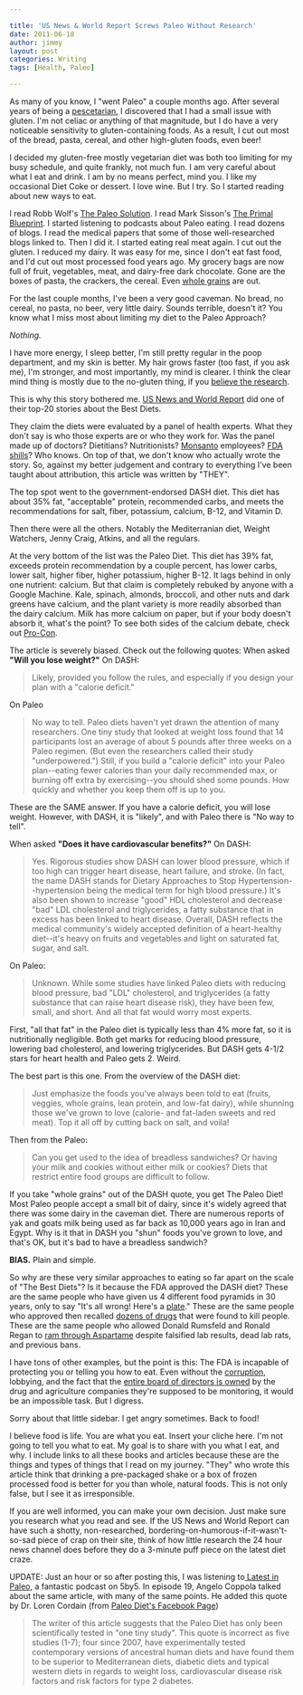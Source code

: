 ```yaml
---

title: 'US News & World Report Screws Paleo Without Research'
date: 2011-06-18
author: jimmy
layout: post
categories: Writing
tags: [Health, Paleo]

---
```

As many of you know, I "went Paleo" a couple months ago. After several years of being a [pescetarian][1], I discovered that I had a small issue with gluten. I'm not celiac or anything of that magnitude, but I do have a very noticeable sensitivity to gluten-containing foods. As a result, I cut out most of the bread, pasta, cereal, and other high-gluten foods, even beer! 

I decided my gluten-free mostly vegetarian diet was both too limiting for my busy schedule, and quite frankly, not much fun. I am very careful about what I eat and drink. I am by no means perfect, mind you. I like my occasional Diet Coke or dessert. I love wine. But I try. So I started reading about new ways to eat. 

I read Robb Wolf's [The Paleo Solution][2]. I read Mark Sisson's [The Primal Blueprint][3]. I started listening to podcasts about Paleo eating. I read dozens of blogs. I read the medical papers that some of those well-researched blogs linked to. Then I did it. I started eating real meat again. I cut out the gluten. I reduced my dairy. It was easy for me, since I don't eat fast food, and I'd cut out most processed food years ago. My grocery bags are now full of fruit, vegetables, meat, and dairy-free dark chocolate. Gone are the boxes of pasta, the crackers, the cereal. Even [whole grains][4] are out. 


For the last couple months, I've been a very good caveman. No bread, no cereal, no pasta, no beer, very little dairy. Sounds terrible, doesn't it? You know what I miss most about limiting my diet to the Paleo Approach? 

_Nothing._

I have more energy, I sleep better, I'm still pretty regular in the poop department, and my skin is better. My hair grows faster (too fast, if you ask me), I'm stronger, and most importantly, my mind is clearer. I think the clear mind thing is mostly due to the no-gluten thing, if you [believe the research][5]. 

   



  This is why this story bothered me. [US News and World Report][6] did one of their top-20 stories about the Best Diets. 

They claim the diets were evaluated by a panel of health experts. What they don't say is who those experts are or who they work for. Was the panel made up of doctors? Dietitians? Nutritionists? [Monsanto][7] employees? [FDA shills][8]? Who knows. On top of that, we don't know who actually wrote the story. So, against my better judgement and contrary to everything I've been taught about attribution, this article was written by "THEY". 

The top spot went to the government-endorsed DASH diet. This diet has about 35% fat, "acceptable" protein, recommended carbs, and meets the recommendations for salt, fiber, potassium, calcium, B-12, and Vitamin D. 

Then there were all the others. Notably the Mediterranian diet, Weight Watchers, Jenny Craig, Atkins, and all the regulars. 

At the very bottom of the list was the Paleo Diet. This diet has 39% fat, exceeds protein recommendation by a couple percent, has lower carbs, lower salt, higher fiber, higher potassium, higher B-12. It lags behind in only one nutrient: calcium. But that claim is completely rebuked by anyone with a Google Machine. Kale, spinach, almonds, broccoli, and other nuts and dark greens have calcium, and the plant variety is more readily absorbed than the dairy calcium. Milk has more calcium on paper, but if your body doesn't absorb it, what's the point? To see both sides of the calcium debate, check out [Pro-Con][9]. 

The article is severely biased. Check out the following quotes: When asked **"Will you lose weight?"** On DASH: 

> Likely, provided you follow the rules, and especially if you design your plan with a "calorie deficit."

On Paleo 

> No way to tell. Paleo diets haven't yet drawn the attention of many researchers. One tiny study that looked at weight loss found that 14 participants lost an average of about 5 pounds after three weeks on a Paleo regimen. (But even the researchers called their study "underpowered.") Still, if you build a "calorie deficit" into your Paleo plan--eating fewer calories than your daily recommended max, or burning off extra by exercising--you should shed some pounds. How quickly and whether you keep them off is up to you. 

These are the SAME answer. If you have a calorie deficit, you will lose weight. However, with DASH, it is "likely", and with Paleo there is "No way to tell". 

When asked **"Does it have cardiovascular benefits?"** On DASH: 

> Yes. Rigorous studies show DASH can lower blood pressure, which if too high can trigger heart disease, heart failure, and stroke. (In fact, the name DASH stands for Dietary Approaches to Stop Hypertension--hypertension being the medical term for high blood pressure.) It's also been shown to increase "good" HDL cholesterol and decrease "bad" LDL cholesterol and triglycerides, a fatty substance that in excess has been linked to heart disease. Overall, DASH reflects the medical community's widely accepted definition of a heart-healthy diet--it's heavy on fruits and vegetables and light on saturated fat, sugar, and salt. 

On Paleo: 

> Unknown. While some studies have linked Paleo diets with reducing blood pressure, bad "LDL" cholesterol, and triglycerides (a fatty substance that can raise heart disease risk), they have been few, small, and short. And all that fat would worry most experts. 

  
First, "all that fat" in the Paleo diet is typically less than 4% more fat, so it is nutritionally negligible. Both get marks for reducing blood pressure, lowering bad cholesterol, and lowering triglycerides. But DASH gets 4-1/2 stars for heart health and Paleo gets 2. Weird. 

The best part is this one. From the overview of the DASH diet: 

> Just emphasize the foods you've always been told to eat (fruits, veggies, whole grains, lean protein, and low-fat dairy), while shunning those we've grown to love (calorie- and fat-laden sweets and red meat). Top it all off by cutting back on salt, and voila! 

Then from the Paleo: 

> Can you get used to the idea of breadless sandwiches? Or having your milk and cookies without either milk or cookies? Diets that restrict entire food groups are difficult to follow. 


If you take "whole grains" out of the DASH quote, you get The Paleo Diet! Most Paleo people accept a small bit of dairy, since it's widely agreed that there was some dairy in the caveman diet. There are numerous reports of yak and goats milk being used as far back as 10,000 years ago in Iran and Egypt. Why is it that in DASH you "shun" foods you've grown to love, and that's OK, but it's bad to have a breadless sandwich? 

**BIAS.** Plain and simple. 

So why are these very similar approaches to eating so far apart on the scale of "The Best Diets"? Is it because the FDA approved the DASH diet? These are the same people who have given us 4 different food pyramids in 30 years, only to say "It's all wrong! Here's a [plate][10]." These are the same people who approved then recalled [dozens of drugs][11] that were found to kill people. These are the same people who allowed Donald Rumsfeld and Ronald Regan to [ram through Aspartame][12] despite falsified lab results, dead lab rats, and previous bans. 

I have tons of other examples, but the point is this: The FDA is incapable of protecting you or telling you how to eat. Even without the [corruption][13], lobbying, and the fact that the [entire board of directors is owned][14] by the drug and agriculture companies they're supposed to be monitoring, it would be an impossible task. But I digress. 

Sorry about that little sidebar. I get angry sometimes. Back to food! 

I believe food is life. You are what you eat. Insert your cliche here. I'm not going to tell you what to eat. My goal is to share with you what I eat, and why. I include links to all these books and articles because these are the things and types of things that I read on my journey. "They" who wrote this article think that drinking a pre-packaged shake or a box of frozen processed food is better for you than whole, natural foods. This is not only false, but I see it as irresponsible. 

If you are well informed, you can make your own decision. Just make sure you research what you read and see. If the US News and World Report can have such a shotty, non-researched, bordering-on-humorous-if-it-wasn't-so-sad piece of crap on their site, think of how little research the 24 hour news channel does before they do a 3-minute puff piece on the latest diet craze. 

UPDATE: Just an hour or so after posting this, I was listening to[ Latest in Paleo][15], a fantastic podcast on 5by5. In episode 19, Angelo Coppola talked about the same article, with many of the same points. He added this quote by Dr. Loren Cordain (from [Paleo Diet's Facebook Page][16]) 

> The writer of this article suggests that the Paleo Diet has only been scientifically tested in "one tiny study". This quote is incorrect as five studies (1-7); four since 2007, have experimentally tested contemporary versions of ancestral human diets and have found them to be superior to Mediterranean diets, diabetic diets and typical western diets in regards to weight loss, cardiovascular disease risk factors and risk factors for type 2 diabetes. 




   [1]: http://en.wikipedia.org/wiki/Pescetarianism
   [2]: http://www.amazon.com/gp/product/0982565844/ref=as_li_ss_tl?ie=UTF8&tag=jimmlitt-20&linkCode=as2&camp=217145&creative=399369&creativeASIN=0982565844
   [3]: http://www.amazon.com/gp/product/0982207700/ref=as_li_ss_tl?ie=UTF8&tag=jimmlitt-20&linkCode=as2&camp=217145&creative=399369&creativeASIN=0982207700
   [4]: http://nourishedkitchen.com/against-the-grain-10-reasons-to-give-up-grains/
   [5]: http://surefoodsliving.com/celiac-disease/how-gluten-grains-can-impede-scholastic-achievement
      [6]: http://health.usnews.com/best-diet/best-overall-diets/data
   [7]: http://www.amazon.com/gp/product/1595584269/ref=as_li_ss_tl?ie=UTF8&tag=jimmlitt-20&linkCode=as2&camp=217145&creative=399369&creativeASIN=1595584269
   [8]: http://www.newmediaexplorer.org/sepp/2003/11/30/fda_monsanto_dangerous_relations.htm
   [9]: http://milk.procon.org/view.answers.php?questionID=000817
      [10]: http://www.choosemyplate.gov
   [11]: http://www.consumerjusticegroup.com/drugrecall/drugrecalls.html
   [12]: http://www.rense.com/general33/legal.htm
   [13]: http://www.naturalnews.com/FDA_corruption.html
   [14]: http://www.goodhealthinfo.net/cancer/fda_cozy_relationship.htm
   [15]: http://5by5.tv/paleo
   [16]: http://www.facebook.com/notes/the-paleo-diet/dr-cordains-rebuttal-to-us-news-and-world-report-top-20-diets/10150212424887973
